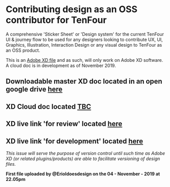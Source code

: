 # Contributing design as an OSS contributor for TenFour

A comprehensive 'Sticker Sheet' or 'Design system' for the current TenFour UI & journey flow to be used for any designers looking to contribute UX, UI, Graphics, Illustration, Interaction Design or any visual design to TenFour as an OSS product.

This is an [Adobe XD file](https://www.adobe.com/uk/products/xd.html) and as such, will only work on Adobe XD software. A cloud doc is in development as of November 2019.

## Downloadable master XD doc located in an open google drive [here](https://drive.google.com/open?id=1vPUbfle3GYR7kim2A_4woCuUSIB258Li)

## XD Cloud doc located [TBC]( )

## XD live link 'for review' located [here](https://xd.adobe.com/view/d6acbb4d-0dce-44da-7093-bac08af8152d-a09d/)

## XD live link 'for development' located [here](https://xd.adobe.com/spec/c5e82b6d-6bc1-42a0-6973-497102ffd660-b3d9/grid)

*This issue will serve the purpose of version control until such time as Adobe XD (or related plugins/products) are able to facilitate versioning of design files.*

**First file uploaded by @Erioldoesdesign on the 04 - November - 2019 at 22.05pm**
